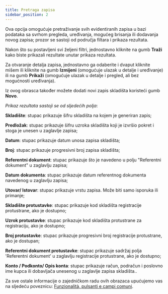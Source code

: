 ```yaml
---
title: Pretraga zapisa
sidebar_position: 2
---
```


Ova opcija omogućuje pretraživanje svih evidentiranih zapisa u bazi podataka sa svrhom pregleda, uređivanja, mogućeg brisanja ili dodavanja novog zapisa; prozor se sastoji od područja filtara i prikaza rezultata.

Nakon što su postavljeni svi željeni filtri, jednostavno kliknite na gumb **Traži** kako biste prikazali rezultate unutar prikaza rezultata.

Za otvaranje detalja zapisa, jednostavno ga odaberite i dvaput kliknite mišem ili kliknite na gumb **Izmijeni** (omogućuje ulazak u detalje i uređivanje) ili na gumb **Prikaži** (omogućuje ulazak u detalje i pregled, ali bez mogućnosti uređivanja).

Iz ovog obrasca također možete dodati novi zapis skladišta koristeći gumb **Novo**.

*Prikaz rezultata sastoji se od sljedećih polja*:

**Skladište**: stupac prikazuje šifru skladišta na kojem je generiran zapis;   

**Predložak**: stupac prikazuje šifru uzroka skladišta koji je izvršio pokret i stoga je unesen u zaglavlje zapisa;  

**Datum**: stupac prikazuje datum unosa zapisa skladišta;   

**Broj**: stupac prikazuje progresivni broj zapisa skladišta;   

**Referentni dokument**: stupac prikazuje što je navedeno u polju "Referentni dokument" u zaglavlju zapisa;   

**Datum dokumenta**: stupac prikazuje datum referentnog dokumenta navedenog u zaglavlju zapisa;   

**Utovar/ Istovar**: stupac prikazuje vrstu zapisa. Može biti samo isporuka ili primanje;   

**Skladište protustavke**: stupac prikazuje kod skladišta registracije protustrane, ako je dostupno;   

**Uzrok protustavke**: stupac prikazuje kod skladišta protustrane za registraciju, ako je dostupno;   

**Broj protustavke**: stupac prikazuje progresivni broj registracije protustrane, ako je dostupan;   

**Referentni dokument protustavke**: stupac prikazuje sadržaj polja 'Referentni dokument' u zaglavlju registracije protustrane, ako je dostupno;   

**Konto / Podkonto/ Opis konta**: stupac prikazuje račun, podračun i poslovno ime kupca ili dobavljača unesenog u zaglavlje zapisa skladišta..

Za sve ostale informacije o zajedničkom radu ovih obrazaca upućujemo vas na sljedeću poveznicu:  [Funzionalità, pulsanti e campi comuni](/docs/guide/common).